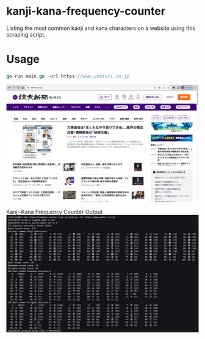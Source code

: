 # kanji-kana-frequency-counter

Listing the most common kanji and kana characters on a website using this scraping script.

# Usage

```go
go run main.go -url https://www.yomiuri.co.jp
```

![Yomiuti Home Page](assets/yomiuri-home-page-2023-08-04.png)

Kanji-Kana Frequency Counter Output
![Scraper Output Example](assets/kanji-kana-freq-counter-output-screenshot-2023-08-04.png)

